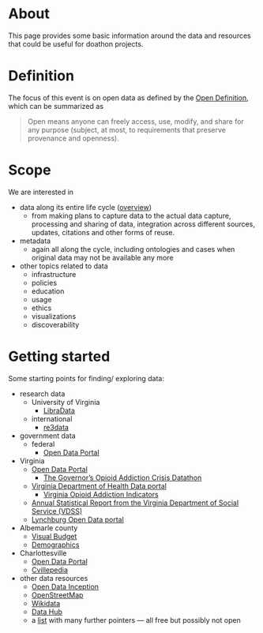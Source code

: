 
# About

This page provides some basic information around the data and resources that could be useful for doathon projects. 

# Definition

The focus of this event is on open data as defined by the [Open Definition](http://opendefinition.org/), which can be summarized as 
> Open means anyone can freely access, use, modify, and share for any purpose (subject, at most, to requirements that preserve provenance and openness).

# Scope

We are interested in 
- data along its entire life cycle ([overview](http://data.library.virginia.edu/data-management/lifecycle/))
  - from making plans to capture data to the actual data capture, processing and sharing of data, integration across different sources, updates, citations and other forms of reuse.
- metadata
  - again all along the cycle, including ontologies and cases when original data may not be available any more
- other topics related to data
  - infrastructure
  - policies
  - education
  - usage
  - ethics
  - visualizations
  - discoverability

# Getting started

Some starting points for finding/ exploring data:
- research data
  - University of Virginia
    - [LibraData](https://www.library.virginia.edu/libra/datasets/)
  - international
    - [re3data](https://www.re3data.org/)
- government data
  - federal
    - [Open Data Portal](http://data.gov)
 - Virginia
    - [Open Data Portal](http://data.virginia.gov)
      - [The Governor’s Opioid Addiction Crisis Datathon](http://data.virginia.gov/datathon-2017)
    - [Virginia Department of Health Data portal](http://www.vdh.virginia.gov/data/)
      - [Virginia Opioid Addiction Indicators](http://www.vdh.virginia.gov/data/opioid-overdose/)
    - [Annual Statistical Report from the Virginia Department of Social Service (VDSS)](http://dss.virginia.gov/geninfo/annual_report/index.html)
     - [Lynchburg Open Data portal](http://data-cityoflynchburg.opendata.arcgis.com/)
  - Albemarle county
    - [Visual Budget](http://albemarle.smartcville.com/)
    - [Demographics](https://www.opendatanetwork.com/entity/0500000US51003/Albemarle_County_VA/demographics.population.count?year=2014)
  - Charlottesville
    - [Open Data Portal](http://opendata.charlottesville.org/)   
    - [Cvillepedia](http://www.cvillepedia.org)
- other data resources
  - [Open Data Inception](https://opendatainception.io/)
  - [OpenStreetMap](https://www.openstreetmap.org/)
  - [Wikidata](https://wikidata.org)
  - [Data Hub](http://datahub.io/)
  - a [list](https://www.bigdatanews.datasciencecentral.com/profiles/blogs/big-data-50-fascinating-and-free-data-sources-for-data) with many further pointers &mdash; all free but possibly not open
  
